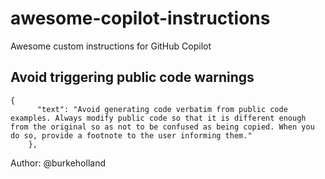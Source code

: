 # awesome-copilot-instructions
Awesome custom instructions for GitHub Copilot

## Avoid triggering public code warnings

```
{
      "text": "Avoid generating code verbatim from public code examples. Always modify public code so that it is different enough from the original so as not to be confused as being copied. When you do so, provide a footnote to the user informing them."
    },
```

Author: @burkeholland
